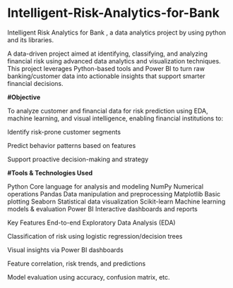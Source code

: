 # Intelligent-Risk-Analytics-for-Bank
Intelligent Risk Analytics for Bank , a data analytics project by using python and its libraries.

A data-driven project aimed at identifying, classifying, and analyzing financial risk using advanced data analytics and visualization techniques. This project leverages Python-based tools and Power BI to turn raw banking/customer data into actionable insights that support smarter financial decisions.




 **#Objective**
 
To analyze customer and financial data for risk prediction using EDA, machine learning, and visual intelligence, enabling financial institutions to:

Identify risk-prone customer segments

Predict behavior patterns based on features

Support proactive decision-making and strategy




 **#Tools & Technologies Used**

Python	Core language for analysis and modeling
NumPy	Numerical operations
Pandas	Data manipulation and preprocessing
Matplotlib	Basic plotting
Seaborn	Statistical data visualization
Scikit-learn	Machine learning models & evaluation
Power BI	Interactive dashboards and reports



 Key Features
End-to-end Exploratory Data Analysis (EDA)

Classification of risk using logistic regression/decision trees

Visual insights via Power BI dashboards

Feature correlation, risk trends, and predictions

Model evaluation using accuracy, confusion matrix, etc.




